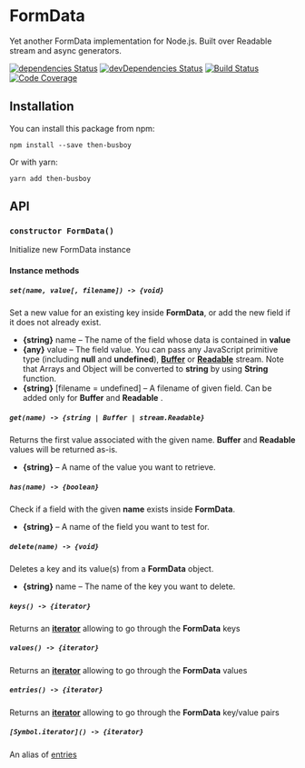 # FormData

Yet another FormData implementation for Node.js. Built over Readable stream and async generators.

[![dependencies Status](https://david-dm.org/octet-stream/form-data/status.svg)](https://david-dm.org/octet-stream/form-data)
[![devDependencies Status](https://david-dm.org/octet-stream/form-data/dev-status.svg)](https://david-dm.org/octet-stream/form-data?type=dev)
[![Build Status](https://travis-ci.org/octet-stream/form-data.svg?branch=master)](https://travis-ci.org/octet-stream/form-data)
[![Code Coverage](https://codecov.io/github/octet-stream/form-data/coverage.svg?branch=master)](https://codecov.io/github/octet-stream/form-data?branch=master)

## Installation

You can install this package from npm:

```
npm install --save then-busboy
```

Or with yarn:

```
yarn add then-busboy
```

## API

### `constructor FormData()`

Initialize new FormData instance

#### Instance methods

##### `set(name, value[, filename]) -> {void}`

Set a new value for an existing key inside **FormData**,
or add the new field if it does not already exist.

  - **{string}** name – The name of the field whose data is contained in **value**
  - **{any}** value – The field value. You can pass any JavaScript primitive type (including **null** and **undefined**),
    **[Buffer](https://nodejs.org/api/buffer.html#buffer_buffer)** or **[Readable](https://nodejs.org/api/stream.html#stream_class_stream_readable)** stream.
    Note that Arrays and Object will be converted to **string** by using **String** function.
  - **{string}** [filename = undefined] – A filename of given field. Can be added only for **Buffer** and **Readable** .

##### `get(name) -> {string | Buffer | stream.Readable}`

Returns the first value associated with the given name.
**Buffer** and **Readable** values will be returned as-is.

  - **{string}** – A name of the value you want to retrieve.

##### `has(name) -> {boolean}`

Check if a field with the given **name** exists inside **FormData**.

  - **{string}** – A name of the field you want to test for.

##### `delete(name) -> {void}`

Deletes a key and its value(s) from a **FormData** object.

  - **{string}** name – The name of the key you want to delete.

##### `keys() -> {iterator}`

Returns an **[iterator](https://developer.mozilla.org/en-US/docs/Web/JavaScript/Reference/Iteration_protocols)** allowing to go through the **FormData** keys

##### `values() -> {iterator}`

Returns an **[iterator](https://developer.mozilla.org/en-US/docs/Web/JavaScript/Reference/Iteration_protocols)** allowing to go through the **FormData** values

##### `entries() -> {iterator}`

Returns an **[iterator](https://developer.mozilla.org/en-US/docs/Web/JavaScript/Reference/Iteration_protocols)** allowing to go through the **FormData** key/value pairs

##### `[Symbol.iterator]() -> {iterator}`

An alias of [entries](#entries)
